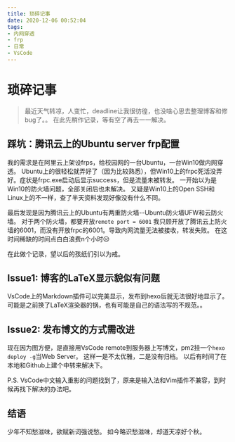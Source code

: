 ```yaml
---
title: 琐碎记事
date: 2020-12-06 00:52:04
tags: 
- 内网穿透
- frp
- 日常
- VsCode
---
```

# 琐碎记事
> 最近天气转凉，人变忙，deadline让我很彷徨，也没啥心思去整理博客和修bug了。。
在此先稍作记录，等有空了再去一一解决。

## 踩坑：腾讯云上的Ubuntu server frp配置
我的需求是在阿里云上架设frps，给校园网的一台Ubuntu，一台Win10做内网穿透。
Ubuntu上的很轻松就弄好了（因为比较熟悉），但Win10上的frpc死活没弄好。症状是frpc.exe启动后显示success，但是流量未被转发。
一开始以为是Win10的防火墙问题，全部关闭后也未解决。
又疑是Win10上的Open SSH和Linux上的不一样，查了半天资料发现好像没有什么不同。

最后发现是因为腾讯云上的Ubuntu有两重防火墙--Ubuntu防火墙UFW和云防火墙。
对于两个防火墙，都要开放`remote port = 6001`
我只顾开放了腾讯云上防火墙的6001，而没有开放frpc的6001。导致内网流量无法被接收，转发失败。
在这时间稀缺的时间点白白浪费n个小时😥

在此做个记录，望以后的孩纸们引以为戒。

## Issue1: 博客的LaTeX显示貌似有问题
VsCode上的Markdown插件可以完美显示，发布到hexo后就无法很好地显示了。
可能是之前换了LaTeX渲染器的锅，也有可能是自己的语法写的不规范。。

## Issue2: 发布博文的方式需改进
现在因为图方便，是直接用VsCode remote到服务器上写博文，pm2挂一个`hexo deploy -g`当Web Server。
这样一是不太优雅，二是没有归档。
以后有时间了在本地和Github上建个中转来解决下。

P.S. 
VsCode中文输入重影的问题找到了，原来是输入法和Vim插件不兼容，到时候再找下解决的办法吧。

## 结语
少年不知愁滋味，欲赋新词强说愁。
如今略识愁滋味，却道天凉好个秋。
